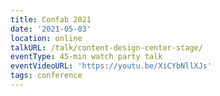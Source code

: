 ```yaml
---
title: Confab 2021
date: '2021-05-03'
location: online
talkURL: /talk/content-design-center-stage/
eventType: 45-min watch party talk
eventVideoURL: 'https://youtu.be/XiCYbNllXJs'
tags: conference
---
```

